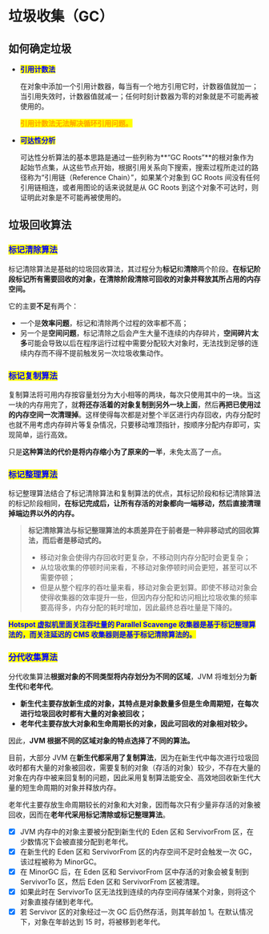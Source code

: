 # 垃圾收集（GC）

## 如何确定垃圾

*   <mark style="color:blue;">**引用计数法**</mark>

    在对象中添加一个引用计数器，每当有一个地方引用它时，计数器值就加一；当引用失效时，计数器值就减一；任何时刻计数器为零的对象就是不可能再被使用的。

    <mark style="color:orange;">**引用计数法无法解决循环引用问题。**</mark>
*   <mark style="color:blue;">**可达性分析**</mark>

    可达性分析算法的基本思路是通过一些列称为**“GC Roots”**的根对象作为起始节点集，从这些节点开始，根据引用关系向下搜索，搜索过程所走过的路径称为“引用链（Reference Chain）”，如果某个对象到 GC Roots 间没有任何引用链相连，或者用图论的话来说就是从 GC Roots 到这个对象不可达时，则证明此对象是不可能再被使用的。

## 垃圾回收算法

### <mark style="color:blue;">**标记清除算法**</mark>

标记清除算法是基础的垃圾回收算法，其过程分为**标记**和**清除**两个阶段。**在标记阶段标记所有需要回收的对象，在清除阶段清除可回收的对象并释放其所占用的内存空间。**

它的主要**不足**有两个：

* 一个是**效率问题**，标记和清除两个过程的效率都不高；
* 另一个是**空间问题**，标记清除之后会产生大量不连续的内存碎片，**空间碎片太多**可能会导致以后在程序运行过程中需要分配较大对象时，无法找到足够的连续内存而不得不提前触发另一次垃圾收集动作。

### <mark style="color:blue;">**标记复制算法**</mark>

复制算法将可用内存按容量划分为大小相等的两块，每次只使用其中的一块。当这一块的内存用完了，就**将还存活着的对象复制到另外一块上面**，然后**再把已使用过的内存空间一次清理掉**。这样使得每次都是对整个半区进行内存回收，内存分配时也就不用考虑内存碎片等复杂情况，只要移动堆顶指针，按顺序分配内存即可，实现简单，运行高效。

只是**这种算法的代价是将内存缩小为了原来的一半**，未免太高了一点。

### <mark style="color:blue;">**标记整理算法**</mark>

标记整理算法结合了标记清除算法和复制算法的优点，其标记阶段和标记清除算法的标记阶段相同，**在标记完成后，让所有存活的对象都向一端移动，然后直接清理掉端边界以外的内存。**

> **标记清除算法与标记整理算法的本质差异在于前者是一种非移动式的回收算法，而后者是移动式的。**
>
> * 移动对象会使得内存回收时更复杂，不移动则内存分配时会更复杂；
> * 从垃圾收集的停顿时间来看，不移动对象停顿时间会更短，甚至可以不需要停顿；
> * 但是从整个程序的吞吐量来看，移动对象会更划算。即使不移动对象会使得收集器的效率提升一些，但因内存分配和访问相比垃圾收集的频率要高得多，内存分配的耗时增加，因此最终总吞吐量是下降的。

<mark style="color:blue;">**Hotspot 虚拟机里面关注吞吐量的 Parallel Scavenge 收集器是基于标记整理算法的，而关注延迟的 CMS 收集器则是基于标记清除算法的。**</mark>

### <mark style="color:blue;">**分代收集算法**</mark>

分代收集算法**根据对象的不同类型将内存划分为不同的区域**，JVM 将堆划分为**新生代**和**老年代**。

* **新生代主要存放新生成的对象，其特点是对象数量多但是生命周期短，在每次进行垃圾回收时都有大量的对象被回收；**
* **老年代主要存放大对象和生命周期长的对象，因此可回收的对象相对较少。**

因此，**JVM 根据不同的区域对象的特点选择了不同的算法。**

目前，大部分 JVM 在**新生代都采用了复制算法**，因为在新生代中每次进行垃圾回收时都有大量的对象被回收，需要复制的对象（存活的对象）较少，不存在大量的对象在内存中被来回复制的问题，因此采用复制算法能安全、高效地回收新生代大量的短生命周期的对象并释放内存。

老年代主要存放生命周期较长的对象和大对象，因而每次只有少量非存活的对象被回收，因而在**老年代采用标记清除或标记整理算法**。

* [x] JVM 内存中的对象主要被分配到新生代的 Eden 区和 ServivorFrom 区，在少数情况下会被直接分配到老年代。
* [x] 在新生代的 Eden 区和 ServivorFrom 区的内存空间不足时会触发一次 GC，该过程被称为 MinorGC。
* [x] 在 MinorGC 后，在 Eden 区和 ServivorFrom 区中存活的对象会被复制到 ServivorTo 区，然后 Eden 区和 ServivorFrom 区被清理。
* [x] 如果此时在 ServivorTo 区无法找到连续的内存空间存储某个对象，则将这个对象直接存储到老年代。
* [x] 若 Servivor 区的对象经过一次 GC 后仍然存活，则其年龄加 1。在默认情况下，对象在年龄达到 15 时，将被移到老年代。
